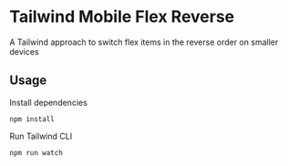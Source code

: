 # Tailwind Mobile Flex Reverse

A Tailwind  approach to switch flex items in the reverse order on smaller devices

## Usage

Install dependencies

```
npm install
```

Run Tailwind CLI

```
npm run watch
```


